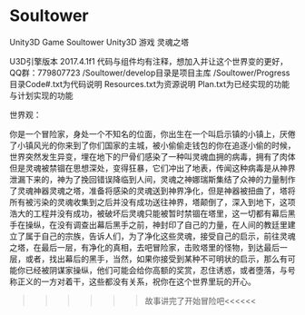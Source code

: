 # Soultower
Unity3D Game Soultower
Unity3D 游戏 灵魂之塔

U3D引擎版本 2017.4.1f1
代码与组件均有注释，想加入并让这个世界变的更好，QQ群：779807723
/Soultower/develop目录是项目主库
/Soultower/Progress目录Code#.txt为代码说明 Resources.txt为资源说明 Plan.txt为已经实现的功能与计划实现的功能

世界观：
  

你是一个冒险家，身处一个不知名的位面，你出生在一个叫启示镇的小镇上，厌倦了小镇风光的你来到了你们国家的主城，被小偷偷走钱包的你在追逐小偷的时候，世界突然发生异变，埋在地下的尸骨们感染了一种叫灵魂血拥的病毒，拥有了肉体但是灵魂被禁锢在思想深处，变得狂暴，它们冲出了地表，传闻这种病毒是从神界泄漏下来的，神为了挽回错误降临到人间，灵魂之神娜瑞斯集结了众神的力量制作了灵魂神器灵魂之塔，准备将感染的灵魂送到神界净化，但是神器被扭曲了，塔将所有被污染的灵魂收集到之后并没有成功送往神界，塔颠倒了，深入到地下，这项浩大的工程并没有成功，被破坏后灵魂只能被暂时禁锢在塔里，这一切都有幕后黑手在操纵，在没有调查出幕后黑手之前，神封印了自己的力量，在人间的教廷里建立了属于自己的宗族，告诉人们，为了净化这些灵魂，接受自己的启示，前往灵魂之塔，在最后一层，有净化的真相，去吧冒险家，击败塔里的怪物，到达最后一层，或者，找出幕后的黑手，当然，如果你接受到某种不可明状的启示，那么有可能你已经被阴谋家操纵，他们可能会给你高额的奖赏，忍住诱惑，或者堕落，与号称正义的一方对着干，这些都没有关系，祝你在这个世界里玩的开心。

   >>>>>>故事讲完了开始冒险吧<<<<<<

